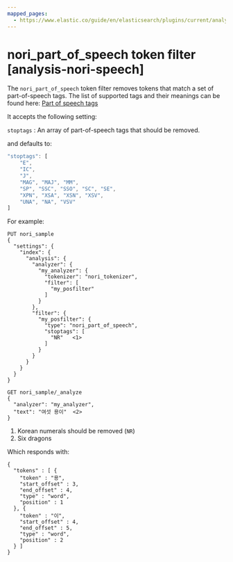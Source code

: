 ```yaml
---
mapped_pages:
  - https://www.elastic.co/guide/en/elasticsearch/plugins/current/analysis-nori-speech.html
---
```


# nori_part_of_speech token filter [analysis-nori-speech]

The `nori_part_of_speech` token filter removes tokens that match a set of part-of-speech tags. The list of supported tags and their meanings can be found here: [Part of speech tags](https://lucene.apache.org/core/10_1_0/core/../analysis/nori/org/apache/lucene/analysis/ko/POS.Tag.html)

It accepts the following setting:

`stoptags`
:   An array of part-of-speech tags that should be removed.

and defaults to:

```js
"stoptags": [
    "E",
    "IC",
    "J",
    "MAG", "MAJ", "MM",
    "SP", "SSC", "SSO", "SC", "SE",
    "XPN", "XSA", "XSN", "XSV",
    "UNA", "NA", "VSV"
]
```

For example:

```console
PUT nori_sample
{
  "settings": {
    "index": {
      "analysis": {
        "analyzer": {
          "my_analyzer": {
            "tokenizer": "nori_tokenizer",
            "filter": [
              "my_posfilter"
            ]
          }
        },
        "filter": {
          "my_posfilter": {
            "type": "nori_part_of_speech",
            "stoptags": [
              "NR"   <1>
            ]
          }
        }
      }
    }
  }
}

GET nori_sample/_analyze
{
  "analyzer": "my_analyzer",
  "text": "여섯 용이"  <2>
}
```

1. Korean numerals should be removed (`NR`)
2. Six dragons


Which responds with:

```console-result
{
  "tokens" : [ {
    "token" : "용",
    "start_offset" : 3,
    "end_offset" : 4,
    "type" : "word",
    "position" : 1
  }, {
    "token" : "이",
    "start_offset" : 4,
    "end_offset" : 5,
    "type" : "word",
    "position" : 2
  } ]
}
```

